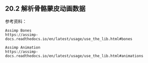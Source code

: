 ## 20.2 解析骨骼蒙皮动画数据



参考资料：

```text
Assimp Bones
https://assimp-docs.readthedocs.io/en/latest/usage/use_the_lib.html#bones

Assimp Animation
https://assimp-docs.readthedocs.io/en/latest/usage/use_the_lib.html#animations
```